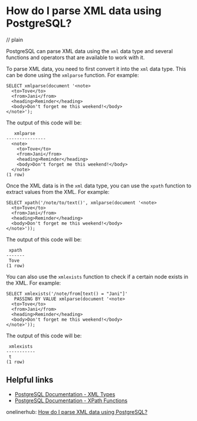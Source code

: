# How do I parse XML data using PostgreSQL?
// plain

PostgreSQL can parse XML data using the `xml` data type and several functions and operators that are available to work with it.

To parse XML data, you need to first convert it into the `xml` data type. This can be done using the `xmlparse` function. For example:
```
SELECT xmlparse(document '<note>
  <to>Tove</to>
  <from>Jani</from>
  <heading>Reminder</heading>
  <body>Don't forget me this weekend!</body>
</note>');
```

The output of this code will be:
```
   xmlparse
---------------
  <note>
    <to>Tove</to>
    <from>Jani</from>
    <heading>Reminder</heading>
    <body>Don't forget me this weekend!</body>
  </note>
(1 row)
```

Once the XML data is in the `xml` data type, you can use the `xpath` function to extract values from the XML. For example:
```
SELECT xpath('/note/to/text()', xmlparse(document '<note>
  <to>Tove</to>
  <from>Jani</from>
  <heading>Reminder</heading>
  <body>Don't forget me this weekend!</body>
</note>'));
```

The output of this code will be:
```
 xpath
-------
 Tove
(1 row)
```

You can also use the `xmlexists` function to check if a certain node exists in the XML. For example:
```
SELECT xmlexists('/note/from[text() = "Jani"]'
   PASSING BY VALUE xmlparse(document '<note>
  <to>Tove</to>
  <from>Jani</from>
  <heading>Reminder</heading>
  <body>Don't forget me this weekend!</body>
</note>'));
```

The output of this code will be:
```
 xmlexists
-----------
 t
(1 row)
```

## Helpful links
- [PostgreSQL Documentation - XML Types](https://www.postgresql.org/docs/current/datatype-xml.html)
- [PostgreSQL Documentation - XPath Functions](https://www.postgresql.org/docs/current/xpath.html)

onelinerhub: [How do I parse XML data using PostgreSQL?](https://onelinerhub.com/postgresql/how-do-i-parse-xml-data-using-postgresql)